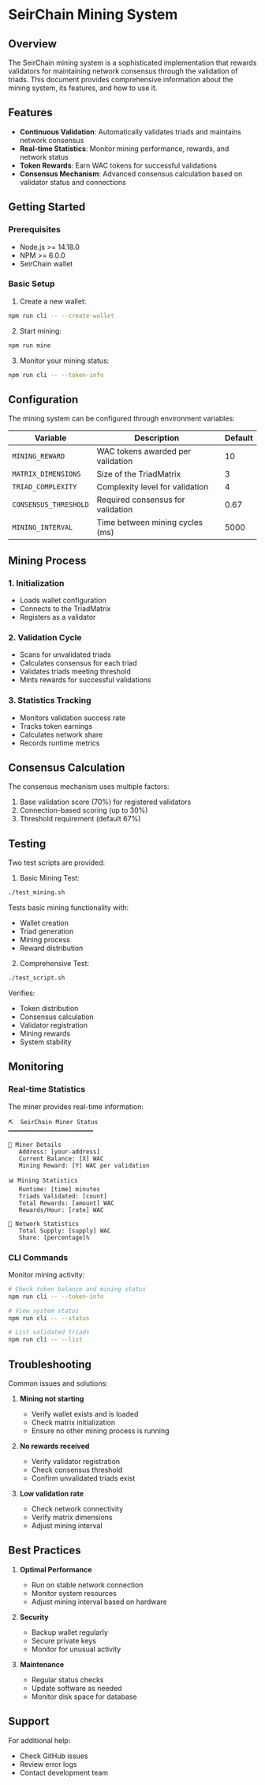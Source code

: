 # SeirChain Mining System

## Overview

The SeirChain mining system is a sophisticated implementation that rewards validators for maintaining network consensus through the validation of triads. This document provides comprehensive information about the mining system, its features, and how to use it.

## Features

- **Continuous Validation**: Automatically validates triads and maintains network consensus
- **Real-time Statistics**: Monitor mining performance, rewards, and network status
- **Token Rewards**: Earn WAC tokens for successful validations
- **Consensus Mechanism**: Advanced consensus calculation based on validator status and connections

## Getting Started

### Prerequisites

- Node.js >= 14.18.0
- NPM >= 6.0.0
- SeirChain wallet

### Basic Setup

1. Create a new wallet:
```bash
npm run cli -- --create-wallet
```

2. Start mining:
```bash
npm run mine
```

3. Monitor your mining status:
```bash
npm run cli -- --token-info
```

## Configuration

The mining system can be configured through environment variables:

| Variable | Description | Default |
|----------|-------------|---------|
| `MINING_REWARD` | WAC tokens awarded per validation | 10 |
| `MATRIX_DIMENSIONS` | Size of the TriadMatrix | 3 |
| `TRIAD_COMPLEXITY` | Complexity level for validation | 4 |
| `CONSENSUS_THRESHOLD` | Required consensus for validation | 0.67 |
| `MINING_INTERVAL` | Time between mining cycles (ms) | 5000 |

## Mining Process

### 1. Initialization
- Loads wallet configuration
- Connects to the TriadMatrix
- Registers as a validator

### 2. Validation Cycle
- Scans for unvalidated triads
- Calculates consensus for each triad
- Validates triads meeting threshold
- Mints rewards for successful validations

### 3. Statistics Tracking
- Monitors validation success rate
- Tracks token earnings
- Calculates network share
- Records runtime metrics

## Consensus Calculation

The consensus mechanism uses multiple factors:
1. Base validation score (70%) for registered validators
2. Connection-based scoring (up to 30%)
3. Threshold requirement (default 67%)

## Testing

Two test scripts are provided:

1. Basic Mining Test:
```bash
./test_mining.sh
```
Tests basic mining functionality with:
- Wallet creation
- Triad generation
- Mining process
- Reward distribution

2. Comprehensive Test:
```bash
./test_script.sh
```
Verifies:
- Token distribution
- Consensus calculation
- Validator registration
- Mining rewards
- System stability

## Monitoring

### Real-time Statistics
The miner provides real-time information:
```
⛏️  SeirChain Miner Status
━━━━━━━━━━━━━━━━━━━━━━━━

📍 Miner Details
   Address: [your-address]
   Current Balance: [X] WAC
   Mining Reward: [Y] WAC per validation

📊 Mining Statistics
   Runtime: [time] minutes
   Triads Validated: [count]
   Total Rewards: [amount] WAC
   Rewards/Hour: [rate] WAC

💎 Network Statistics
   Total Supply: [supply] WAC
   Share: [percentage]%
```

### CLI Commands

Monitor mining activity:
```bash
# Check token balance and mining status
npm run cli -- --token-info

# View system status
npm run cli -- --status

# List validated triads
npm run cli -- --list
```

## Troubleshooting

Common issues and solutions:

1. **Mining not starting**
   - Verify wallet exists and is loaded
   - Check matrix initialization
   - Ensure no other mining process is running

2. **No rewards received**
   - Verify validator registration
   - Check consensus threshold
   - Confirm unvalidated triads exist

3. **Low validation rate**
   - Check network connectivity
   - Verify matrix dimensions
   - Adjust mining interval

## Best Practices

1. **Optimal Performance**
   - Run on stable network connection
   - Monitor system resources
   - Adjust mining interval based on hardware

2. **Security**
   - Backup wallet regularly
   - Secure private keys
   - Monitor for unusual activity

3. **Maintenance**
   - Regular status checks
   - Update software as needed
   - Monitor disk space for database

## Support

For additional help:
- Check GitHub issues
- Review error logs
- Contact development team
